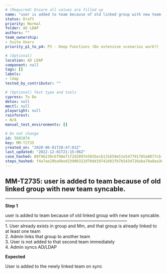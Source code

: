 ```yaml
---
# (Required) Ensure all values are filled up
name: "user is added to team because of old linked group with new team syncable."
status: Draft
priority: Normal
folder: AD LDAP
authors: ""
team_ownership: 
- Suite Users
priority_p1_to_p4: P3 - Deep Functions (Do extensive scenarios work?)

# (Optional)
location: AD LDAP
component: null
tags: []
labels: 
- ldap
tested_by_contributor: ""

# (Optional) Test type and tools
cypress: To Do
detox: null
mmctl: null
playwright: null
rainforest: 
- N/A
manual_test_environments: []

# Do not change
id: 5601874
key: MM-T2735
created_on: "2020-06-01T20:47:01Z"
last_updated: "2022-12-01T21:15:06Z"
case_hashed: 88f46230c6f98ef1f2d2097e5935ecb131659e51e547791785a8077cb1de7b7f4f064ea767785da20bba121ef4cef742
steps_hashed: f4a7ae29ba9bed23906322d70dd19742d81fb7b5434726aba78a8ea3674305f9a317eea065e39c59173dd9463965bfc9
---
```


<!-- (Auto-generated) Based on frontmatter's "key" and "name" -->

## MM-T2735: user is added to team because of old linked group with new team syncable.

---

**Step 1**

user is added to team because of old linked group with new team syncable.\
————————————————————————————\
1\. User already exists in group and Mm, and that group is already linked to at least one team\
2\. Admin links that group to another team\
3\. User is not added to that second team immediately\
4\. Admin syncs AD/LDAP

**Expected**

User is added to the newly linked team on sync
